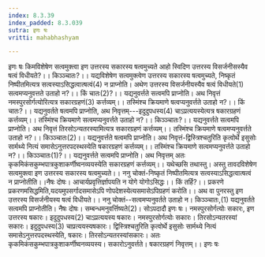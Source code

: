 ```yaml
---
index: 8.3.39
index_padded: 8.3.039
sutra: इणः षः
vritti: mahabhashyam

---
```

 इणः षः किमविशेषेण सत्वमुक्त्वा इण उत्तरस्य सकारस्य षत्वमुच्यते आहो स्विदिण उत्तरस्य विसर्जनीसस्यैव षत्वं विधीयते?।। किञ्ञ्चातः?।। यद्यविशेषेण सत्वमुक्त्वेण उत्तरस्य सकारस्य षत्वमुच्यते, निष्कृतं निष्पीतमित्यत्र सत्वस्याऽसिद्धत्वात्षत्वं(4) न प्राप्नोति। अथेण उत्तरस्य विसर्जनीयस्यैव षत्वं विधीयते(1) सत्वमप्यनुवत्तते उताहो न?।। किं चातः(2)?।। यद्यनुवर्त्तते सत्वमपि प्राप्नोति। अथ निवृत्तं नमस्पुरसोर्गत्योरित्यत्र सकारग्रहणं(3) कर्त्तव्यम्।। तस्मिंश्च क्रियमाणे षत्वप्यनुवर्त्तते उताहो न?।। किं चातः?।। यद्यनुवर्तते षत्वमपि प्राप्नोति, अथ निवृत्तम्---इदुदुपधस्य(4) चाऽप्रत्ययस्येत्यत्र षकारग्रहणं कर्त्तव्यम्।। तस्मिंश्च क्रियमाणे सत्वमप्यनुवर्त्तते उताहो न?।। किञ्ञ्चातः?।। यद्यनुवर्त्तते सत्वमपि प्राप्नोति। अथ निवृत्तं तिरसोऽन्यतरस्यामित्यत्र सकारग्रहणं कर्त्तव्यम्।। तस्मिंश्च क्रियमाणे षत्वमप्यनुवर्त्तते उताहो न?।। किञ्ञ्चातः(2)।। यद्यनुवर्त्तते षत्वमपि प्राप्नोति। अथ निवृत्तं-द्विस्त्रिश्चतुरिति कृत्वोर्थे इसुसोः सार्मथ्ये नित्यं समासेऽनुत्तरपदस्थस्येति षकारग्रहणं कर्त्तव्यम्।। तस्मिंश्च क्रियमाणे सत्वमप्यनुवर्त्तते उताहो न?।। किञ्ञ्चातः(1)?।। यद्यनुवर्त्तते सत्वमपि प्राप्नोति। अथ निवृत्तम् अतः कृकमिकंसकुम्भपात्रकुशाकर्णीष्वनव्ययस्येति सकारग्रहणं कर्त्तव्यम्।। यथेच्छसि तथास्तु। अस्तु तावदविशेषेण सत्वमुक्त्वा इण उत्तरस्य सकारस्य षत्वमुच्यते।। ननु चोक्तं-निष्कृतं निष्पीतमित्यत्र सत्वस्याऽसिद्धत्वात्षत्वं न प्राप्नोतीति।।नैषः दोषः। आचार्यप्रवृत्तिर्ज्ञापयति न योगे योगोऽसिद्धः।। किं तर्हि?।। प्रकरणे प्रकरणमसिद्धमिति,यदयमुपसर्गादसमासेऽपि णोपदेशस्येत्यसमासेऽपिग्रहणं करोति।। अथ वा पुनरस्तु इण उत्तरस्य विसर्जनीयस्य षत्वं विधीयते।। ननु चोक्तं--सत्वमप्यनुवर्तते उताहो न। किञ्ञ्चातः,(1) यद्यनुवर्तते सत्वमपि प्राप्नोतीति। नैषः दोषः। सम्बन्धमनुवर्त्तिष्यते(2)। सोऽपदादौ इणः षः। नमस्पुरसोर्गत्योः सकारः, इण उत्तरस्य षकारः। इदुदुपधस्य(2) चाऽप्रत्ययस्य षकारः। नमस्पुरसोर्गत्योः सकारः। तिरसोऽन्यतरस्यां सकारः। इदुदुपधस्य(3) चाप्रत्ययस्यषकारः। द्विस्त्रिश्चतुरिति कृत्वोर्थे इसुसोः सार्मथ्ये नित्यं समासेऽनुत्तरपदस्थस्येति, षकारः। तिरसोऽन्यतरस्यांसकारः। अतः कृकमिकंसकुम्भपात्रकुशाकर्णीष्वनव्ययस्य। सकारोऽनुवर्त्तते। षकारग्रहणं निवृत्तम्।। इणः षः 
